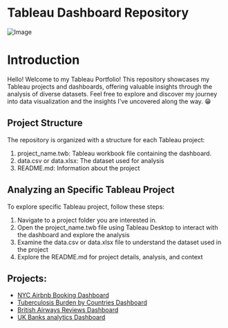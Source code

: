 # Tableau Dashboard Repository
![Image](https://github.com/user-attachments/assets/3c8f1d22-16d1-4824-b3a5-ed33cb067e64)

# Introduction
Hello! Welcome to my Tableau Portfolio! This repository showcases my Tableau projects and dashboards, offering valuable insights through the analysis of diverse datasets. Feel free to explore and discover my journey into data visualization and the insights I've uncovered along the way. :grin:

## Project Structure 

The repository is organized with a structure for each Tableau project: 
1. project_name.twb: Tableau workbook file containing the dashboard.
2. data.csv or data.xlsx: The dataset used for analysis
3. README.md: Information about the project

## Analyzing an Specific Tableau Project
To explore specific Tableau project, follow these steps:
1. Navigate to a project folder you are interested in.
2. Open the project_name.twb file using Tableau Desktop to interact with the dashboard and explore the analysis
3. Examine the data.csv or data.xlsx file to understand the dataset used in the project
4. Explore the README.md for project details, analysis, and context

## Projects: 

* [NYC Airbnb Booking Dashboard](https://github.com/ivanmu-1/Tableau-Portfolio/tree/main/Airbnb%20Booking%20Insights)
* [Tuberculosis Burden by Countries Dashboard](https://github.com/ivanmu-1/Tableau-Portfolio/tree/main/Tuberculosis%20Burden%20by%20Country)
* [British Airways Reviews Dashboard](https://github.com/ivanmu-1/Tableau-Portfolio/tree/main/British%20Airways%20Review)
* [UK Banks analytics Dashboard](https://github.com/ivanmu-1/Tableau-Portfolio/tree/main/UK%20Bank%20Analytics)

